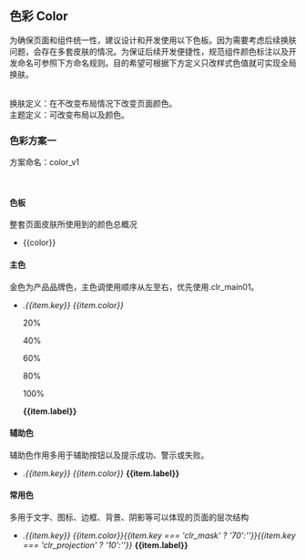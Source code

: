 <script>
  import scssGlobals from 'theme/variables.scss'
  import { getColorsForColorPanel, getMainColors, getSubColors, getNormalColors } from './models'

  const darkFonts = ['#DDDDDD', '#EEEEEE', '#F6F6F6', '#F8F8F8', '#FFFFFF', '#fff']

  export default {
    created() {},
    mounted() {},
    methods: {
      $isInDarkFontList(color) {
        return darkFonts.indexOf(color) >= 0
      },
      $getNormalColorOpacity(key) {
        if (key === 'clr_mask') {
          return 0.7
        } else if (key === 'clr_projection') {
          return 0.1
        } else {
          return 1
        }
      }
    },
    data() {
      return {
        colorPanel: getColorsForColorPanel(scssGlobals),
        mainColor: getMainColors(scssGlobals),
        subColor: getSubColors(scssGlobals),
        normalColor: getNormalColors(scssGlobals)
      }
    },
    watch: {
    }
  }
</script>

## 色彩 Color
为确保页面和组件统一性，建议设计和开发使用以下色板。因为需要考虑后续换肤问题，会存在多套皮肤的情况。为保证后续开发便捷性，规范组件颜色标注以及开发命名可参照下方命名规则。目的希望可根据下方定义只改样式色值就可实现全局换肤。<br/><br/>

换肤定义：在不改变布局情况下改变页面颜色。<br/>
主题定义：可改变布局以及颜色。<br/>

### 色彩方案一
<p class="hf-ui-color-theme-color">方案命名：color_v1</p><br/>

#### 色板
整套页面皮肤所使用到的颜色总概况
<ul class="hf-ui-doc-color-panel">
  <li v-for="color in colorPanel" :style="{backgroundColor: color}" :class="[$isInDarkFontList(color) ? 'dark-font': '']">{{color}}</li>
</ul>

#### 主色
金色为产品品牌色，主色调使用顺序从左至右，优先使用.clr_main01。
<ul class="hf-ui-doc-color-main">
  <li v-for="item in mainColor">
    <span :style="{backgroundColor: item['color']}">
      <i>.{{item.key}}</i>
      <i>{{item.color}}</i>
    </span>
    <p :style="{backgroundColor: item['color'], opacity: '0.2'}">20%</p>
    <p :style="{backgroundColor: item['color'], opacity: '0.4'}">40%</p>
    <p :style="{backgroundColor: item['color'], opacity: '0.6'}">60%</p>
    <p :style="{backgroundColor: item['color'], opacity: '0.8'}">80%</p>
    <p :style="{backgroundColor: item['color']}">100%</p>
    <b>{{item.label}}</b>
  </li>
</ul>

#### 辅助色
辅助色作用多用于辅助按钮以及提示成功、警示或失败。
<ul class="hf-ui-doc-color-main">
  <li v-for="item in subColor">
    <span :style="{backgroundColor: item['color']}">
      <i>.{{item.key}}</i>
      <i>{{item.color}}</i>
    </span>
    <b>{{item.label}}</b>
  </li>
</ul>

#### 常用色
多用于文字、图标、边框、背景、阴影等可以体现的页面的层次结构
<ul class="hf-ui-doc-color-main">
  <li v-for="item in normalColor">
    <span :style="{backgroundColor: item['color'], opacity: $getNormalColorOpacity(item.key)}" :class="[$isInDarkFontList(item.color) ? 'dark-font': '']">
      <i>.{{item.key}}</i>
      <i>{{item.color}}{{item.key === 'clr_mask' ? '70':''}}{{item.key === 'clr_projection' ? '10':''}}</i>
    </span>
    <b>{{item.label}}</b>
  </li>
</ul>
